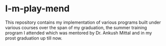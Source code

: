 # I-m-play-mend

This repository contains my implementation of various programs built under various courses over the span of my graduation, the summer training program I attended which was mentored by Dr. Ankush Mittal and in my prost graduation up till now.
 
